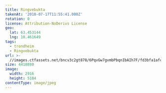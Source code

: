 ```yaml
---
title: Ringvebukta
takenAt: '2018-07-17T11:55:41.000Z'
rotation: 0
license: Attribution-NoDerivs License
geo:
  lat: 63.453144
  lng: 10.461649
tags:
  - trondheim
  - Ringvebukta
url: >-
  //images.ctfassets.net/bncv3c2gt878/6PqvGw7gvmbPbqnIbAIh7F/fd3bfa1afc68252739d56fc48aee5355/ringvebukta_28923057157_o
size: 4418880
image:
  width: 2916
  height: 5184
contentType: image/jpeg
---
```


